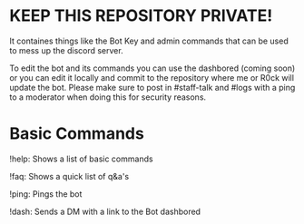 # KEEP THIS REPOSITORY PRIVATE!
It containes things like the Bot Key and admin commands that can be used to mess up the discord server.


To edit the bot and its commands you can use the dashbored (coming soon) or you can edit it locally and commit to the repository where me or R0ck will update the bot.
Please make sure to post in #staff-talk and #logs with a ping to a moderator when doing this for security reasons.

# Basic Commands
!help: Shows a list of basic commands

!faq: Shows a quick list of q&a's

!ping: Pings the bot

!dash: Sends a DM with a link to the Bot dashbored
